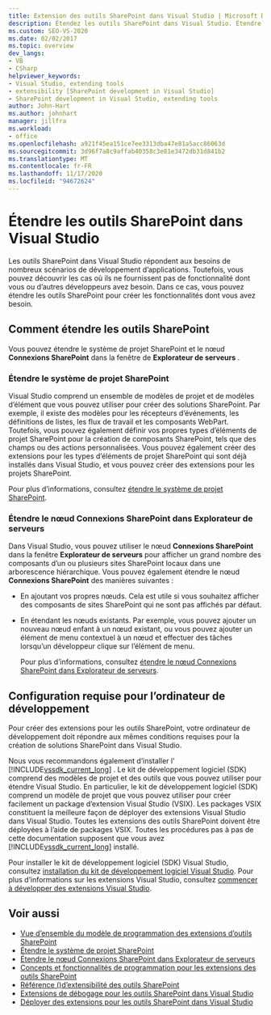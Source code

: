 ```yaml
---
title: Extension des outils SharePoint dans Visual Studio | Microsoft Docs
description: Étendez les outils SharePoint dans Visual Studio. Étendre le système de projet SharePoint. Étendez le nœud Connexions SharePoint dans Explorateur de serveurs.
ms.custom: SEO-VS-2020
ms.date: 02/02/2017
ms.topic: overview
dev_langs:
- VB
- CSharp
helpviewer_keywords:
- Visual Studio, extending tools
- extensibility [SharePoint development in Visual Studio]
- SharePoint development in Visual Studio, extending tools
author: John-Hart
ms.author: johnhart
manager: jillfra
ms.workload:
- office
ms.openlocfilehash: a921f45ea151ce7ee3313dba47e81a5acc86063d
ms.sourcegitcommit: 3d96f7a8c9affab40358c3e81e3472db31d841b2
ms.translationtype: MT
ms.contentlocale: fr-FR
ms.lasthandoff: 11/17/2020
ms.locfileid: "94672624"
---
```

# <a name="extend-the-sharepoint-tools-in-visual-studio"></a>Étendre les outils SharePoint dans Visual Studio
  Les outils SharePoint dans Visual Studio répondent aux besoins de nombreux scénarios de développement d’applications. Toutefois, vous pouvez découvrir les cas où ils ne fournissent pas de fonctionnalité dont vous ou d’autres développeurs avez besoin. Dans ce cas, vous pouvez étendre les outils SharePoint pour créer les fonctionnalités dont vous avez besoin.

## <a name="how-to-extend-the-sharepoint-tools"></a>Comment étendre les outils SharePoint
 Vous pouvez étendre le système de projet SharePoint et le nœud **Connexions SharePoint** dans la fenêtre de **Explorateur de serveurs** .

### <a name="extend-the-sharepoint-project-system"></a>Étendre le système de projet SharePoint
 Visual Studio comprend un ensemble de modèles de projet et de modèles d’élément que vous pouvez utiliser pour créer des solutions SharePoint. Par exemple, il existe des modèles pour les récepteurs d’événements, les définitions de listes, les flux de travail et les composants WebPart. Toutefois, vous pouvez également définir vos propres types d’éléments de projet SharePoint pour la création de composants SharePoint, tels que des champs ou des actions personnalisées. Vous pouvez également créer des extensions pour les types d’éléments de projet SharePoint qui sont déjà installés dans Visual Studio, et vous pouvez créer des extensions pour les projets SharePoint.

 Pour plus d’informations, consultez [étendre le système de projet SharePoint](../sharepoint/extending-the-sharepoint-project-system.md).

### <a name="extend-the-sharepoint-connections-node-in-server-explorer"></a>Étendre le nœud Connexions SharePoint dans Explorateur de serveurs
 Dans Visual Studio, vous pouvez utiliser le nœud **Connexions SharePoint** dans la fenêtre **Explorateur de serveurs** pour afficher un grand nombre des composants d’un ou plusieurs sites SharePoint locaux dans une arborescence hiérarchique. Vous pouvez également étendre le nœud **Connexions SharePoint** des manières suivantes :

- En ajoutant vos propres nœuds. Cela est utile si vous souhaitez afficher des composants de sites SharePoint qui ne sont pas affichés par défaut.

- En étendant les nœuds existants. Par exemple, vous pouvez ajouter un nouveau nœud enfant à un nœud existant, ou vous pouvez ajouter un élément de menu contextuel à un nœud et effectuer des tâches lorsqu’un développeur clique sur l’élément de menu.

  Pour plus d’informations, consultez [étendre le nœud Connexions SharePoint dans Explorateur de serveurs](../sharepoint/extending-the-sharepoint-connections-node-in-server-explorer.md).

## <a name="development-computer-requirements"></a>Configuration requise pour l’ordinateur de développement
 Pour créer des extensions pour les outils SharePoint, votre ordinateur de développement doit répondre aux mêmes conditions requises pour la création de solutions SharePoint dans Visual Studio.

 Nous vous recommandons également d’installer l' [!INCLUDE[vssdk_current_long](../sharepoint/includes/vssdk-current-long-md.md)] . Le kit de développement logiciel (SDK) comprend des modèles de projet et des outils que vous pouvez utiliser pour étendre Visual Studio. En particulier, le kit de développement logiciel (SDK) comprend un modèle de projet que vous pouvez utiliser pour créer facilement un package d’extension Visual Studio (VSIX). Les packages VSIX constituent la meilleure façon de déployer des extensions Visual Studio dans Visual Studio. Toutes les extensions des outils SharePoint doivent être déployées à l’aide de packages VSIX. Toutes les procédures pas à pas de cette documentation supposent que vous avez [!INCLUDE[vssdk_current_long](../sharepoint/includes/vssdk-current-long-md.md)] installé.

 Pour installer le kit de développement logiciel (SDK) Visual Studio, consultez [installation du kit de développement logiciel Visual Studio](../extensibility/installing-the-visual-studio-sdk.md). Pour plus d’informations sur les extensions Visual Studio, consultez [commencer à développer des extensions Visual Studio](../extensibility/starting-to-develop-visual-studio-extensions.md).

## <a name="see-also"></a>Voir aussi

- [Vue d’ensemble du modèle de programmation des extensions d’outils SharePoint](../sharepoint/overview-of-the-programming-model-of-sharepoint-tools-extensions.md)
- [Étendre le système de projet SharePoint](../sharepoint/extending-the-sharepoint-project-system.md)
- [Étendre le nœud Connexions SharePoint dans Explorateur de serveurs](../sharepoint/extending-the-sharepoint-connections-node-in-server-explorer.md)
- [Concepts et fonctionnalités de programmation pour les extensions des outils SharePoint](../sharepoint/programming-concepts-and-features-for-sharepoint-tools-extensions.md)
- [Référence &#40;&#41;d’extensibilité des outils SharePoint ](../sharepoint/reference-sharepoint-tools-extensibility.md)
- [Extensions de débogage pour les outils SharePoint dans Visual Studio](../sharepoint/debugging-extensions-for-the-sharepoint-tools-in-visual-studio.md)
- [Déployer des extensions pour les outils SharePoint dans Visual Studio](../sharepoint/deploying-extensions-for-the-sharepoint-tools-in-visual-studio.md)